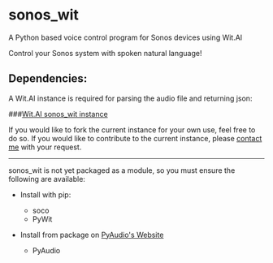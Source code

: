 sonos_wit
=========

A Python based voice control program for Sonos devices using Wit.AI

Control your Sonos system with spoken natural language!

Dependencies:
-------------

A Wit.AI instance is required for parsing the audio file and returning json:

###[Wit.AI sonos_wit instance](http://wit.ai/legomaniac/sonos_wit)

If you would like to fork the current instance for your own use, feel free to do so. If you would like to contribute to the current instance, please [contact me](mailto:jamesblazicevich@gmail.com) with your request.

--------------
sonos_wit is not yet packaged as a module, so you must ensure the following are available:

- Install with pip:
  - soco
  - PyWit

- Install from package on [PyAudio's Website](http://people.csail.mit.edu/hubert/pyaudio/)
  - PyAudio
